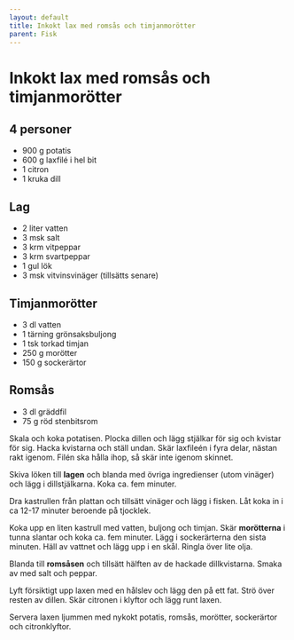 ```yaml
---
layout: default
title: Inkokt lax med romsås och timjanmorötter
parent: Fisk
---
```

# Inkokt lax med romsås och timjanmorötter

## 4 personer

-   900 g potatis
-   600 g laxfilé i hel bit
-   1 citron
-   1 kruka dill

## Lag

-   2 liter vatten
-   3 msk salt
-   3 krm vitpeppar
-   3 krm svartpeppar
-   1 gul lök
-   3 msk vitvinsvinäger (tillsätts senare)

## Timjanmorötter

-   3 dl vatten
-   1 tärning grönsaksbuljong
-   1 tsk torkad timjan
-   250 g morötter
-   150 g sockerärtor

## Romsås

-   3 dl gräddfil
-   75 g röd stenbitsrom

Skala och koka potatisen. Plocka dillen och lägg stjälkar för sig och
kvistar för sig. Hacka kvistarna och ställ undan. Skär laxfileén i fyra
delar, nästan rakt igenom. Filén ska hålla ihop, så skär inte igenom
skinnet.

Skiva löken till **lagen** och blanda med övriga ingredienser (utom
vinäger) och lägg i dillstjälkarna. Koka ca. fem minuter.

Dra kastrullen från plattan och tillsätt vinäger och lägg i fisken. Låt
koka in i ca 12-17 minuter beroende på tjocklek.

Koka upp en liten kastrull med vatten, buljong och timjan. Skär
**morötterna** i tunna slantar och koka ca. fem minuter. Lägg i
sockerärterna den sista minuten. Häll av vattnet och lägg upp i en skål.
Ringla över lite olja.

Blanda till **romsåsen** och tillsätt hälften av de hackade
dillkvistarna. Smaka av med salt och peppar.

Lyft försiktigt upp laxen med en hålslev och lägg den på ett fat. Strö
över resten av dillen. Skär citronen i klyftor och lägg runt laxen.

Servera laxen ljummen med nykokt potatis, romsås, morötter, sockerärtor
och citronklyftor.
